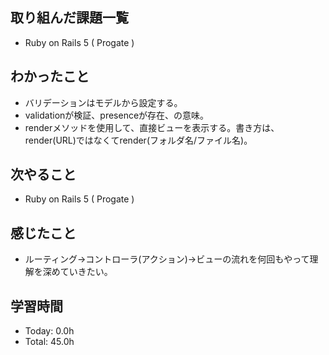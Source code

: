 ## 取り組んだ課題一覧
- Ruby on Rails 5 ( Progate ) 
## わかったこと
- バリデーションはモデルから設定する。
- validationが検証、presenceが存在、の意味。
- renderメソッドを使用して、直接ビューを表示する。書き方は、render(URL)ではなくてrender(フォルダ名/ファイル名)。
## 次やること
- Ruby on Rails 5 ( Progate ) 
## 感じたこと
- ルーティング→コントローラ(アクション)→ビューの流れを何回もやって理解を深めていきたい。
## 学習時間
- Today: 0.0h
- Total: 45.0h
